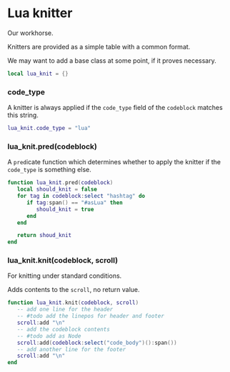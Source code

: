 # Lua knitter


 Our workhorse.


Knitters are provided as a simple table with a common format.


We may want to add a base class at some point, if it proves necessary.

```lua
local lua_knit = {}
```
### code_type

A knitter is always applied if the ``code_type`` field of the ``codeblock``
matches this string.

```lua
lua_knit.code_type = "lua"
```
### lua_knit.pred(codeblock)

A ``pred``icate function which determines whether to apply the knitter if the
``code_type`` is something else.

```lua
function lua_knit.pred(codeblock)
   local should_knit = false
   for tag in codeblock:select "hashtag" do
      if tag:span() == "#asLua" then
         should_knit = true
      end
   end

   return shoud_knit
end
```
### lua_knit.knit(codeblock, scroll)

For knitting under standard conditions.


Adds contents to the ``scroll``, no return value.

```lua
function lua_knit.knit(codeblock, scroll)
   -- add one line for the header
   -- #todo add the linepos for header and footer
   scroll:add "\n"
   -- add the codeblock contents
   -- #todo add as Node
   scroll:add(codeblock:select("code_body")():span())
   -- add another line for the footer
   scroll:add "\n"
end
```
